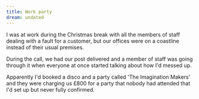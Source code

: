 ```yaml
---
title: Work party
dream: undated
---
```


I was at work during the Christmas break with all the members of staff <!-- LM AH AM --> dealing with a fault for a customer, but our offices were on a coastline instead of their usual premises.

During the call, we had our post delivered and a member of staff <!-- AH --> was going through it when everyone at once started talking about how I'd messed up.

Apparently I'd booked a disco and a party called 'The Imagination Makers' and they were charging us &pound;800 for a party that nobody had attended that I'd set up but never fully confirmed.